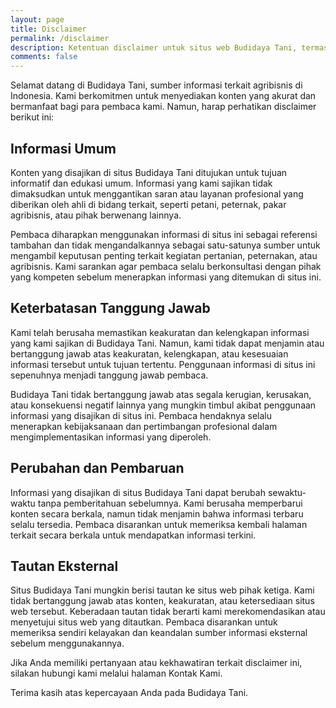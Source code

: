 ```yaml
---
layout: page
title: Disclaimer
permalink: /disclaimer
description: Ketentuan disclaimer untuk situs web Budidaya Tani, termasuk aturan hak cipta, lisensi, dan biaya penggunaan yang harus dipatuhi.
comments: false
---
```


Selamat datang di Budidaya Tani, sumber informasi terkait agribisnis di Indonesia. Kami berkomitmen untuk menyediakan konten yang akurat dan bermanfaat bagi para pembaca kami. Namun, harap perhatikan disclaimer berikut ini:
##  Informasi Umum

Konten yang disajikan di situs Budidaya Tani ditujukan untuk tujuan informatif dan edukasi umum. Informasi yang kami sajikan tidak dimaksudkan untuk menggantikan saran atau layanan profesional yang diberikan oleh ahli di bidang terkait, seperti petani, peternak, pakar agribisnis, atau pihak berwenang lainnya.

Pembaca diharapkan menggunakan informasi di situs ini sebagai referensi tambahan dan tidak mengandalkannya sebagai satu-satunya sumber untuk mengambil keputusan penting terkait kegiatan pertanian, peternakan, atau agribisnis. Kami sarankan agar pembaca selalu berkonsultasi dengan pihak yang kompeten sebelum menerapkan informasi yang ditemukan di situs ini.
## Keterbatasan Tanggung Jawab

Kami telah berusaha memastikan keakuratan dan kelengkapan informasi yang kami sajikan di Budidaya Tani. Namun, kami tidak dapat menjamin atau bertanggung jawab atas keakuratan, kelengkapan, atau kesesuaian informasi tersebut untuk tujuan tertentu. Penggunaan informasi di situs ini sepenuhnya menjadi tanggung jawab pembaca.

Budidaya Tani tidak bertanggung jawab atas segala kerugian, kerusakan, atau konsekuensi negatif lainnya yang mungkin timbul akibat penggunaan informasi yang disajikan di situs ini. Pembaca hendaknya selalu menerapkan kebijaksanaan dan pertimbangan profesional dalam mengimplementasikan informasi yang diperoleh.
## Perubahan dan Pembaruan

Informasi yang disajikan di situs Budidaya Tani dapat berubah sewaktu-waktu tanpa pemberitahuan sebelumnya. Kami berusaha memperbarui konten secara berkala, namun tidak menjamin bahwa informasi terbaru selalu tersedia. Pembaca disarankan untuk memeriksa kembali halaman terkait secara berkala untuk mendapatkan informasi terkini.
## Tautan Eksternal

Situs Budidaya Tani mungkin berisi tautan ke situs web pihak ketiga. Kami tidak bertanggung jawab atas konten, keakuratan, atau ketersediaan situs web tersebut. Keberadaan tautan tidak berarti kami merekomendasikan atau menyetujui situs web yang ditautkan. Pembaca disarankan untuk memeriksa sendiri kelayakan dan keandalan sumber informasi eksternal sebelum menggunakannya.

Jika Anda memiliki pertanyaan atau kekhawatiran terkait disclaimer ini, silakan hubungi kami melalui halaman Kontak Kami.

Terima kasih atas kepercayaan Anda pada Budidaya Tani.